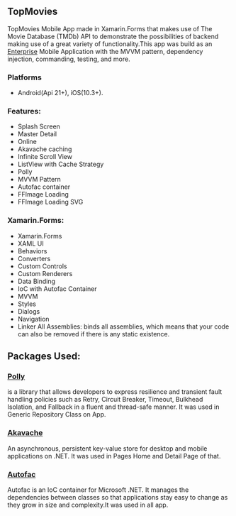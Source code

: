 ## TopMovies

TopMovies Mobile App made in Xamarin.Forms that makes use of The Movie Database (TMDb) API to demonstrate the possibilities of backend making use of a great variety of functionality.This app was build as an [Enterprise](https://blog.xamarin.com/developing-enterprise-apps-using-xamarin-forms/) Mobile Application with the MVVM pattern, dependency injection, commanding, testing, and more.

### Platforms

 - Android(Api 21+), iOS(10.3+).

### Features:

- Splash Screen
- Master Detail
- Online
- Akavache caching
- Infinite Scroll View
- ListView with Cache Strategy
- Polly
- MVVM Pattern
- Autofac container
- FFImage Loading
- FFImage Loading SVG

### Xamarin.Forms:

- Xamarin.Forms
- XAML UI
- Behaviors
- Converters
- Custom Controls
- Custom Renderers
- Data Binding
- IoC with Autofac Container
- MVVM
- Styles
- Dialogs
- Navigation
- Linker All Assemblies: binds all assemblies, which means that your code can also be removed if there is any static existence.

## Packages Used:

### [Polly](https://www.nuget.org/packages/Polly)
is a library that allows developers to express resilience and transient fault handling policies such as Retry, Circuit Breaker, Timeout, Bulkhead Isolation, and Fallback in a fluent and thread-safe manner. It was used in Generic Repository Class on App.

### [Akavache](https://www.nuget.org/packages/akavache)
An asynchronous, persistent key-value store for desktop and mobile applications on .NET. It was used in Pages Home and Detail Page of that.

### [Autofac](https://www.nuget.org/packages/Autofac)
Autofac is an IoC container for Microsoft .NET. It manages the dependencies between classes so that applications stay easy to change as they grow in size and complexity.It was used in all app.

